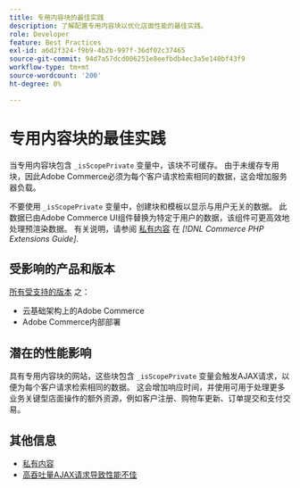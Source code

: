 ```yaml
---
title: 专用内容块的最佳实践
description: 了解配置专用内容块以优化店面性能的最佳实践。
role: Developer
feature: Best Practices
exl-id: a6d2f324-f9b9-4b2b-997f-36df02c37465
source-git-commit: 94d7a57dcd006251e8eefbdb4ec3a5e140bf43f9
workflow-type: tm+mt
source-wordcount: '200'
ht-degree: 0%

---
```


# 专用内容块的最佳实践

当专用内容块包含 `_isScopePrivate` 变量中，该块不可缓存。 由于未缓存专用块，因此Adobe Commerce必须为每个客户请求检索相同的数据，这会增加服务器负载。

不要使用 `_isScopePrivate` 变量中，创建块和模板以显示与用户无关的数据。 此数据已由Adobe Commerce UI组件替换为特定于用户的数据，该组件可更高效地处理预渲染数据。 有关说明，请参阅 [私有内容](https://developer.adobe.com/commerce/php/development/cache/page/private-content/) 在 _[!DNL Commerce PHP Extensions Guide]_.

## 受影响的产品和版本

[所有受支持的版本](../../../release/versions.md) 之：

- 云基础架构上的Adobe Commerce
- Adobe Commerce内部部署

## 潜在的性能影响

具有专用内容块的网站，这些块包含 `_isScopePrivate` 变量会触发AJAX请求，以便为每个客户请求检索相同的数据。 这会增加响应时间，并使用可用于处理更多业务关键型店面操作的额外资源，例如客户注册、购物车更新、订单提交和支付交易。

## 其他信息

- [私有内容](../../../performance/configuration.md#client-side-optimization-settings)
- [高吞吐量AJAX请求导致性能不佳](https://experienceleague.adobe.com/docs/commerce-knowledge-base/kb/troubleshooting/miscellaneous/high-throughput-ajax-requests-cause-poor-performance.html)
